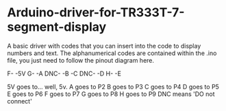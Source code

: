 # Arduino-driver-for-TR333T-7-segment-display
A basic driver with codes that you can insert into the code to display numbers and text.
The alphanumerical codes are contained within the .ino file, you just need to follow
the pinout diagram here.

  F-   -5V
  G-   -A
DNC- 
       -B
       -C
DNC-   -D
  H-   -E
  
  5V goes to... well, 5v.
  A goes to P2
  B goes to P3
  C goes to P4
  D goes to P5
  E goes to P6
  F goes to P7
  G goes to P8
  H goes to P9
  DNC means 'DO not connect'
  

